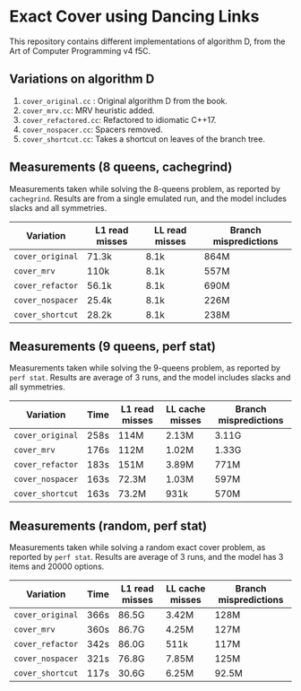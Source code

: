 # Exact Cover using Dancing Links

This repository contains different implementations of algorithm D, from the Art of Computer Programming v4 f5C.

## Variations on algorithm D

1. `cover_original.cc` : Original algorithm D from the book.
2. `cover_mrv.cc`: MRV heuristic added.
3. `cover_refactored.cc`: Refactored to idiomatic C++17.
4. `cover_nospacer.cc`: Spacers removed.
5. `cover_shortcut.cc`: Takes a shortcut on leaves of the branch tree.

## Measurements (8 queens, cachegrind)

Measurements taken while solving the 8-queens problem, as reported by `cachegrind`. Results are from a single emulated run, and the model includes slacks and all symmetries.

Variation | L1 read misses | LL read misses | Branch mispredictions
--- | --- | --- | ---
`cover_original` | 71.3k | 8.1k | 864M
`cover_mrv` | 110k | 8.1k | 557M
`cover_refactor` | 56.1k | 8.1k | 690M
`cover_nospacer` | 25.4k | 8.1k | 226M
`cover_shortcut` | 28.2k | 8.1k | 238M

## Measurements (9 queens, perf stat)

Measurements taken while solving the 9-queens problem, as reported by `perf stat`. Results are average of 3 runs, and the model includes slacks and all symmetries.

Variation | Time | L1 read misses | LL cache misses | Branch mispredictions
--- | --- | --- | --- | ---
`cover_original` | 258s | 114M | 2.13M | 3.11G
`cover_mrv` | 176s | 112M |  1.02M | 1.33G
`cover_refactor` | 183s | 151M | 3.89M | 771M
`cover_nospacer` | 163s | 72.3M | 1.03M | 597M
`cover_shortcut` | 163s | 73.2M | 931k | 570M

## Measurements (random, perf stat)

Measurements taken while solving a random exact cover problem, as reported by `perf stat`. Results are average of 3 runs, and the model has 3 items and 20000 options.

Variation | Time | L1 read misses | LL cache misses | Branch mispredictions
--- | --- | --- | --- | ---
`cover_original` | 366s | 86.5G | 3.42M | 128M
`cover_mrv` | 360s | 86.7G | 4.25M | 127M
`cover_refactor` | 342s | 86.0G | 511k | 117M
`cover_nospacer` | 321s | 76.8G | 7.85M | 125M
`cover_shortcut` | 117s | 30.6G | 6.25M | 92.5M


